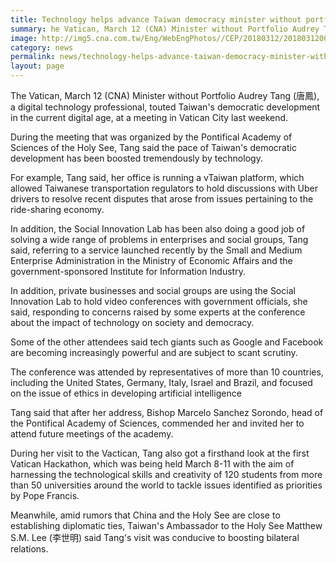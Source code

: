 ```yaml
---
title: Technology helps advance Taiwan democracy minister without portfolio
summary: he Vatican, March 12 (CNA) Minister without Portfolio Audrey Tang (唐鳳), a digital technology professional, touted Taiwan's democratic development in the current digital age, at a meeting in Vatican City last weekend.
image: http://img5.cna.com.tw/Eng/WebEngPhotos//CEP/20180312/201803120009t0001.jpg
category: news
permalink: news/technology-helps-advance-taiwan-democracy-minister-without-portfolio/
layout: page
---
```

The Vatican, March 12 (CNA) Minister without Portfolio Audrey Tang (唐鳳), a digital technology professional, touted Taiwan's democratic development in the current digital age, at a meeting in Vatican City last weekend.

During the meeting that was organized by the Pontifical Academy of Sciences of the Holy See, Tang said the pace of Taiwan's democratic development has been boosted tremendously by technology.

For example, Tang said, her office is running a vTaiwan platform, which allowed Taiwanese transportation regulators to hold discussions with Uber drivers to resolve recent disputes that arose from issues pertaining to the ride-sharing economy.

In addition, the Social Innovation Lab has been also doing a good job of solving a wide range of problems in enterprises and social groups, Tang said, referring to a service launched recently by the Small and Medium Enterprise Administration in the Ministry of Economic Affairs and the government-sponsored Institute for Information Industry.

In addition, private businesses and social groups are using the Social Innovation Lab to hold video conferences with government officials, she said, responding to concerns raised by some experts at the conference about the impact of technology on society and democracy.

Some of the other attendees said tech giants such as Google and Facebook are becoming increasingly powerful and are subject to scant scrutiny.

The conference was attended by representatives of more than 10 countries, including the United States, Germany, Italy, Israel and Brazil, and focused on the issue of ethics in developing artificial intelligence

Tang said that after her address, Bishop Marcelo Sanchez Sorondo, head of the Pontifical Academy of Sciences, commended her and invited her to attend future meetings of the academy.

During her visit to the Vactican, Tang also got a firsthand look at the first Vatican Hackathon, which was being held March 8-11 with the aim of harnessing the technological skills and creativity of 120 students from more than 50 universities around the world to tackle issues identified as priorities by Pope Francis.

Meanwhile, amid rumors that China and the Holy See are close to establishing diplomatic ties, Taiwan's Ambassador to the Holy See Matthew S.M. Lee (李世明) said Tang's visit was conducive to boosting bilateral relations. 
